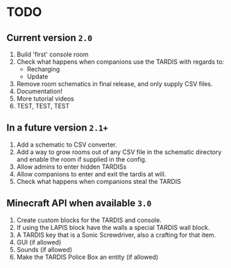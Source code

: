 # TODO
## Current version `2.0`
1. Build 'first' console room
2. Check what happens when companions use the TARDIS with regards to:
   - Recharging
   - Update
3. Remove room schematics in final release, and only supply CSV files.
4. Documentation!
5. More tutorial videos
6. TEST, TEST, TEST

## In a future version `2.1+`
1. Add a schematic to CSV converter.
2. Add a way to grow rooms out of any CSV file in the schematic directory and enable the room if supplied in the config.
3. Allow admins to enter hidden TARDISs
4. Allow companions to enter and exit the tardis at will.
5. Check what happens when companions steal the TARDIS

## Minecraft API when available `3.0`
1. Create custom blocks for the TARDIS and console.
2. If using the LAPIS block have the walls a special TARDIS wall block.
3. A TARDIS key that is a Sonic Screwdriver, also a crafting for that item.
4. GUI (if allowed)
5. Sounds (if allowed)
6. Make the TARDIS Police Box an entity (if allowed)
